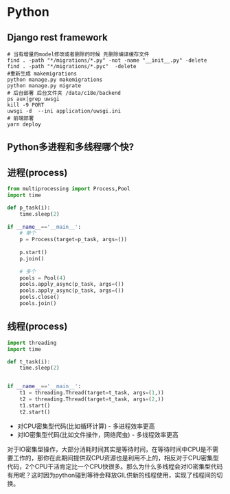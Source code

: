# Python

## Django rest framework 

```shell
# 当有增量的model修改或者删除的时候 先删除编译缓存文件
find . -path "*/migrations/*.py" -not -name "__init__.py" -delete
find . -path "*/migrations/*.pyc"  -delete
#重新生成 makemigrations
python manage.py makemigrations
python manage.py migrate
# 后台部署 后台文件夹 /data/c18e/backend
ps aux|grep uwsgi
kill -9 PORT
uwsgi -d  --ini application/uwsgi.ini
# 前端部署 
yarn deploy
```



## Python多进程和多线程哪个快?

## 进程(process)

```python
from multiprocessing import Process,Pool
import time

def p_task(i):
    time.sleep(2)
    
if __name__=='__main__':
    # 单个
    p = Process(target=p_task, args=())
    
    p.start()
    p.join()
    
    # 多个
    pools = Pool(4)
    pools.apply_async(p_task, args=())
    pools.apply_async(p_task, args=())
    pools.close()
    pools.join()
```

## 线程(process)

```python
import threading
import time

def t_task(i):
    time.sleep(2)


if __name__=='__main__':
    t1 = threading.Thread(target=t_task, args=(1,))
    t2 = threading.Thread(target=t_task, args=(2,))
    t1.start()
    t2.start()

```



- 对CPU密集型代码(比如循环计算) - 多进程效率更高
- 对IO密集型代码(比如文件操作，网络爬虫) - 多线程效率更高

对于IO密集型操作，大部分消耗时间其实是等待时间，在等待时间中CPU是不需要工作的，那你在此期间提供双CPU资源也是利用不上的，相反对于CPU密集型代码，2个CPU干活肯定比一个CPU快很多。那么为什么多线程会对IO密集型代码有用呢？这时因为python碰到等待会释放GIL供新的线程使用，实现了线程间的切换。
